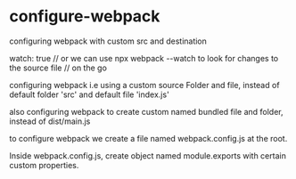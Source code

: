 # configure-webpack
 configuring webpack with custom src and destination

watch: true  // or we can use npx webpack --watch to look for changes to the source file
	        // on the go

configuring webpack i.e using a custom source Folder and file,
instead of default folder 'src' and default file 'index.js'

also configuring webpack to create custom named bundled file and folder,
instead of dist/main.js

to configure webpack we create a file named webpack.config.js at the root.

Inside webpack.config.js, create object named module.exports with certain custom properties.